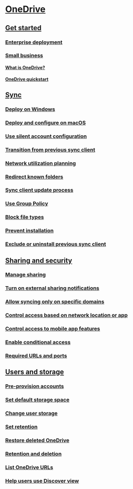 ﻿  

# [OneDrive](onedrive.md)
## [Get started]()
### [Enterprise deployment]()
### [Small business]()
#### [What is OneDrive?](What-is-OneDrive-Small-Business.md)
#### [OneDrive quickstart](One-Drive-Quickstart-Small-Business.md)
## [Sync](one-drive-sync.md)
### [Deploy on Windows](deploy-on-windows.md)
### [Deploy and configure on macOS](deploy-and-configure-on-macos.md)
### [Use silent account configuration](use-silent-account-configuration.md)
### [Transition from previous sync client](transition-from-previous-sync-client.md)
### [Network utilization planning](network-utilization-planning.md)
### [Redirect known folders](redirect-known-folders.md)
### [Sync client update process](sync-client-update-process.md)
### [Use Group Policy](use-group-policy.md)
### [Block file types](block-file-types.md)
### [Prevent installation](prevent-installation.md)
### [Exclude or uninstall previous sync client](exclude-or-uninstall-previous-sync-client.md)
## [Sharing and security](sharing-and-security.md)
### [Manage sharing](manage-sharing.md)
### [Turn on external sharing notifications](turn-on-external-sharing-notifications.md)
### [Allow syncing only on specific domains](allow-syncing-only-on-specific-domains.md)
### [Control access based on network location or app](control-access-based-on-network-location-or-app.md)
### [Control access to mobile app features](control-access-to-mobile-app-features.md)
### [Enable conditional access](enable-conditional-access.md)
### [Required URLs and ports](required-urls-and-ports.md)
## [Users and storage]()
### [Pre-provision accounts](pre-provision-accounts.md)
### [Set default storage space](set-default-storage-space.md)
### [Change user storage](change-user-storage.md)
### [Set retention](set-retention.md)
### [Restore deleted OneDrive](restore-deleted-onedrive.md)
### [Retention and deletion](retention-and-deletion.md)
### [List OneDrive URLs](list-onedrive-urls.md)
### [Help users use Discover view](help-users-use-discover-view.md)

